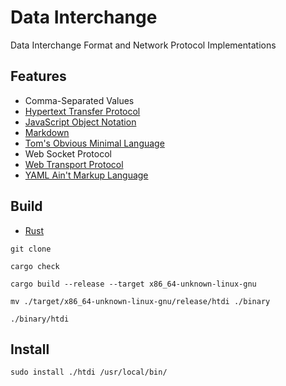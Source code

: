 [Rust Language]: https://rust-lang.org
[CommonMark]:https://commonmark.org/
[HTTP]: https://developer.mozilla.org/en-US/docs/Web/HTTP
[JSON]: https://www.json.org/json-en.html
[TOML]: https://toml.io/en/
[Web Transport]: https://w3c.github.io/webtransport/
[YAML]: https://yaml.org/

# Data Interchange

Data Interchange Format and Network Protocol Implementations

## Features

- Comma-Separated Values
- [Hypertext Transfer Protocol][HTTP]
- [JavaScript Object Notation][JSON]
- [Markdown][CommonMark]
- [Tom's Obvious Minimal Language][TOML]
- Web Socket Protocol
- [Web Transport Protocol][Web Transport]
- [YAML Ain't Markup Language][YAML]

## Build

- [Rust][Rust Language]

```shell
git clone

cargo check

cargo build --release --target x86_64-unknown-linux-gnu

mv ./target/x86_64-unknown-linux-gnu/release/htdi ./binary

./binary/htdi
```

## Install

```shell
sudo install ./htdi /usr/local/bin/
```

